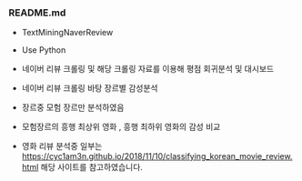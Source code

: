 ### README.md

- TextMiningNaverReview
- Use Python

- 네이버 리뷰 크롤링 및 해당 크롤링 자료를 이용해 평점 회귀분석 및 대시보드
- 네이버 리뷰 크롤링 바탕 장르별 감성분석
- 장르중 모험 장르만 분석하였음
- 모험장르의 흥행 최상위 영화 , 흥행 최하위 영화의 감성 비교

- 영화 리뷰 분석중 일부는 https://cyc1am3n.github.io/2018/11/10/classifying_korean_movie_review.html 해당 사이트를 참고하였습니다.